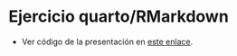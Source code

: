 # Ejercicio quarto/RMarkdown
- Ver código de la presentación en [este enlace](https://github.com/santi-rios/quarto-iframes). 
